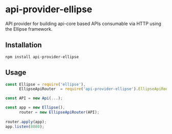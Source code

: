 # api-provider-ellipse

API provider for building api-core based APIs consumable 
via HTTP using the Ellipse framework.

## Installation

```
npm install api-provider-ellipse
```

## Usage
```javascript
const Ellipse = require('ellipse'),
      EllipseApiRouter  = require('api-provider-ellipse').EllipseApiRouter;

const API = new Api(...);

const app = new Ellipse(),
      router = new EllipseApiRouter(API);
      
router.apply(app);
app.listen(8080);
```